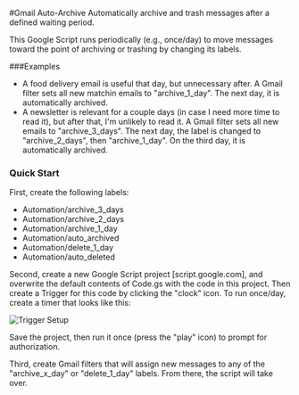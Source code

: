 #Gmail Auto-Archive
Automatically archive and trash messages after a defined waiting period.

This Google Script runs periodically (e.g., once/day) to move messages toward the point of archiving or trashing by changing its labels.

###Examples
- A food delivery email is useful that day, but unnecessary after. A Gmail filter sets all new matchin emails to "archive_1_day". The next day, it is automatically archived.
- A newsletter is relevant for a couple days (in case I need more time to read it), but after that, I'm unlikely to read it. A Gmail filter sets all new emails to "archive_3_days". The next day, the label is changed to "archive_2_days", then "archive_1_day". On the third day, it is automatically archived.

### Quick Start
First, create the following labels:
- Automation/archive_3_days
- Automation/archive_2_days
- Automation/archive_1_day
- Automation/auto_archived
- Automation/delete_1_day
- Automation/auto_deleted

Second, create a new Google Script project [script.google.com], and overwrite the default contents of Code.gs with the code in this project. Then create a Trigger for this code by clicking the "clock" icon. To run once/day, create a timer that looks like this:

![Trigger Setup](http://dropshare-superstrong.s3.amazonaws.com/GdwEy2cNhGjdAg/Screen-Shot-2016-03-17-at-2.01.49-PM.png "Trigger Setup")

Save the project, then run it once (press the "play" icon) to prompt for authorization.

Third, create Gmail filters that will assign new messages to any of the "archive_x_day" or "delete_1_day" labels. From there, the script will take over.
